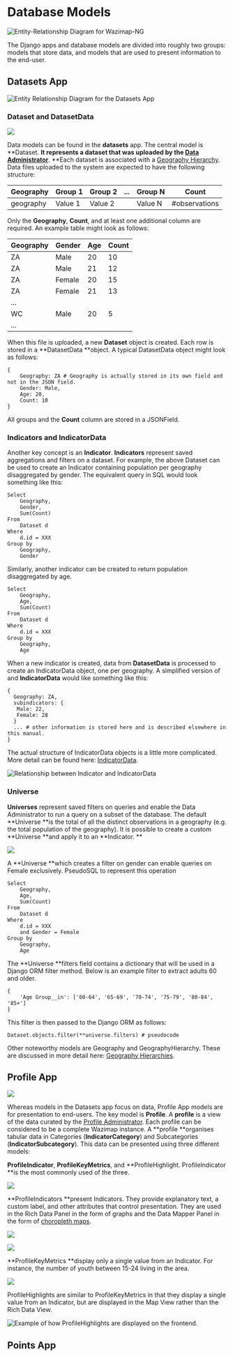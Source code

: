 # Database Models

![Entity-Relationship Diagram for Wazimap-NG](../.gitbook/assets/erd.png)

The Django apps and database models are divided into roughly two groups: models that store data, and models that are used to present information to the end-user.



## Datasets App

![Entity Relationship Diagram for the Datasets App](../.gitbook/assets/datasets.svg)

### Dataset and DatasetData

![](<../.gitbook/assets/datasetdata (1).svg>)

Data models can be found in the **datasets** app. The central model is **Dataset. **It represents a dataset that was uploaded by the [**Data Administrator**](broken-reference)**. **Each dataset is associated with a [Geography Hierarchy](geography-hierarchies.md). Data files uploaded to the system are expected to have the following structure:

| Geography | Group 1 | Group 2 | ... | Group N | Count         |
| --------- | ------- | ------- | --- | ------- | ------------- |
| geography | Value 1 | Value 2 |     | Value N | #observations |

Only the **Geography**, **Count**, and at least one additional column are required.  An example table might look as follows:

| Geography | Gender | Age | Count |
| --------- | ------ | --- | ----- |
| ZA        | Male   | 20  | 10    |
| ZA        | Male   | 21  | 12    |
| ZA        | Female | 20  | 15    |
| ZA        | Female | 21  | 13    |
| ...       |        |     |       |
| WC        | Male   | 20  | 5     |
| ...       |        |     |       |

 When this file is uploaded, a new **Dataset** object is created. Each row is stored in a **DatasetData **object. A typical DatasetData object might look as follows:

```
{
    Geography: ZA # Geography is actually stored in its own field and not in the JSON field. 
    Gender: Male,
    Age: 20,
    Count: 10
}
```

All groups and the **Count** column are stored in a JSONField. 

### Indicators and IndicatorData

Another key concept is an **Indicator**. **Indicators** represent saved aggregations and filters on a dataset. For example, the above Dataset can be used to create an Indicator containing population per geography disaggregated by gender. The equivalent query in SQL would look something like this:

```
Select
    Geography,
    Gender,
    Sum(Count)
From 
    Dataset d
Where
    d.id = XXX
Group by
    Geography,
    Gender
```

Similarly, another indicator can be created to return population disaggregated by age.

```
Select
    Geography,
    Age,
    Sum(Count)
From 
    Dataset d
Where
    d.id = XXX
Group by
    Geography,
    Age
```

When a new indicator is created, data from **DatasetData** is processed to create an IndicatorData object, one per geography.  A simplified version of and **IndicatorData** would like something like this:

```
{
  Geography: ZA,
  subindicators: {
   Male: 22,
   Female: 28
  }
  ... # other information is stored here and is described elsewhere in this manual.
}
```

The actual structure of IndicatorData objects is a little more complicated. More detail can be found here: [IndicatorData](indicatordata.md).

![Relationship between Indicator and IndicatorData](../.gitbook/assets/indicatordata.svg)

### Universe

**Universes** represent saved filters on queries and enable the Data Administrator to run a query on a subset of the database. The default **Universe **is the total of all the distinct observations in a geography (e.g. the total population of the geography). It is possible to create a custom **Universe **and apply it to an **Indicator. ** 

![](../.gitbook/assets/universe.svg)

A **Universe **which creates a filter on gender can enable queries on Female exclusively. PseudoSQL to represent this operation

```
Select
    Geography,
    Age,
    Sum(Count)
From 
    Dataset d
Where
    d.id = XXX
    and Gender = Female
Group by
    Geography,
    Age
```



The **Universe **filters field contains a dictionary that will be used in a Django ORM filter method. Below is an example filter to extract adults 60 and older.

```
{
    'Age Group__in': ['60-64', '65-69', '70-74', '75-79', '80-84', '85+']
}
```

This filter is then passed to the Django ORM as follows:

```
Dataset.objects.filter(**universe.filters) # pseudocode
```

Other noteworthy models are Geography and GeographyHierarchy. These are discussed in more detail here: [Geography Hierarchies](geography-hierarchies.md). 

## Profile App

![](../.gitbook/assets/profile.svg)

Whereas models in the Datasets app focus on data, Profile App models are for presentation to end-users. The key model is **Profile**. A **profile** is a view of the data curated by the [Profile Administrator](broken-reference). Each profile can be considered to be a complete Wazimap instance. A **profile **organises tabular data in Categories (**IndicatorCategory**) and Subcategories (**IndicatorSubcategory**). This data can be presented using three different models:

**ProfileIndicator**, **ProfileKeyMetrics**, and **ProfileHighlight. ProfileIndicator **is the most commonly used of the three.  

![](../.gitbook/assets/profileindicators.svg)

**ProfileIndicators **present Indicators. They provide explanatory text, a custom label, and other attributes that control presentation. They are used in the Rich Data Panel in the form of graphs and the Data Mapper Panel in the form of [choropleth maps](choropleth-maps.md).

![](../.gitbook/assets/screen-shot-2020-09-08-at-23.58.04.png)

![](../.gitbook/assets/screen-shot-2020-09-09-at-00.00.10.png)

**ProfileKeyMetrics **display only a single value from an Indicator. For instance, the number of youth between 15-24 living in the area.

![](../.gitbook/assets/screen-shot-2020-09-09-at-00.04.23.png)

ProfileHighlights are similar to ProfileKeyMetrics in that they display a single value from an Indicator, but are displayed in the Map View rather than the Rich Data View.

![Example of how ProfileHighlights are displayed on the frontend. ](../.gitbook/assets/screen-shot-2020-09-09-at-00.08.33.png)

## Points App
